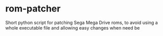 # rom-patcher
Short python script for patching Sega Mega Drive roms, to avoid using a whole executable file and allowing easy changes when need be
